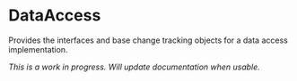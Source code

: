 # DataAccess
Provides the interfaces and base change tracking objects for a data access implementation.

*This is a work in progress.  Will update documentation when usable.*